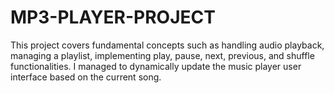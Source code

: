 # MP3-PLAYER-PROJECT
This project covers fundamental concepts such as handling audio playback, managing a playlist, implementing play, pause, next, previous, and shuffle functionalities. I managed to dynamically update the music player user interface based on the current song.
